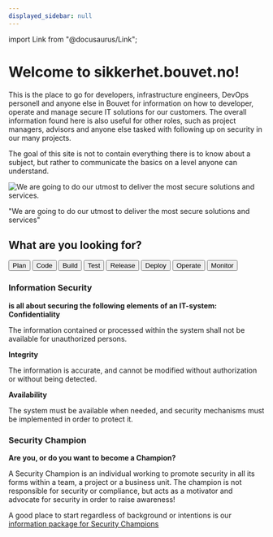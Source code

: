 ```yaml
---
displayed_sidebar: null
---
```

import Link from "@docusaurus/Link";

#   

<div className="frontpage">
<div className="row ingress" >
    <div className="column">
        <h1>Welcome to sikkerhet.bouvet.no!</h1>
        <p>
            This is the place to go for developers, infrastructure engineers, DevOps personell and anyone else in Bouvet for information on how to developer, operate and manage secure IT solutions for our customers. The overall information found here is also useful for other roles, such as project managers, advisors and anyone else tasked with following up on security in our many projects. 
        </p>
        <p>
            The goal of this site is not to contain everything there is to know about a subject, but rather to communicate the basics on a level anyone can understand.
        </p>
    </div>
    <div className="column quote">
        <img className="column quote illustration" alt="We are going to do our utmost to deliver the most secure solutions and services. " src="/img/quote-illustration.svg"/>
        <p className="column quote">"We are going to do our utmost to deliver the most secure solutions and services"</p>
    </div>
</div>

<div className="dev-ops-links-wrapper">
    <div className="dev-ops-links-backdrop" />
    <h2 className="row devops-links-header">What are you looking for?</h2>
    <div className="row devops-links">
        <Link to="/planlegge/introduction">
            <button className="devops-button">Plan</button>
        </Link>
        <Link to="/utvikle/introduction">
            <button className="devops-button">Code</button>
        </Link>
        <Link to="/bygge/introduction">
            <button className="devops-button">Build</button>
        </Link>
        <Link to="/teste/introduction">
            <button className="devops-button">Test</button>
        </Link>
        <Link to="/release/introduction">
            <button className="devops-button">Release</button>
        </Link>
        <Link to="/deploye/introduction">
            <button className="devops-button">Deploy</button>
        </Link>
        <Link to="/drifte/introduction">
            <button className="devops-button">Operate</button>
        </Link>
        <Link to="/monitorere/introduction">
            <button className="devops-button">Monitor</button>
        </Link>
    </div>
</div>

<div className="row bottom-section">
    <div className="column">
        <h3>Information Security</h3>
        <b className="buttom-section-sub-header">is all about securing the following elements of an IT-system:</b>
        <b>Confidentiality</b>
        <p>The information contained or processed within the system shall not be available for unauthorized persons.</p>
        <b>Integrity</b>
        <p>The information is accurate, and cannot be modified without authorization or without being detected.</p>
        <b>Availability</b>
        <p>The system must be available when needed, and security mechanisms must be implemented in order to protect it.</p>
    </div>
    <div className="column">
        <div className="column">
            <h3>Security Champion</h3>
            <b className="buttom-section-sub-header">Are you, or do you want to become a Champion?</b>
            <p>
                A Security Champion is an individual working to promote security in all its forms within a team, a project or a business unit. The champion is not responsible for security or compliance, but acts as a motivator and advocate for security in order to raise awareness!
            </p>
            <p>
                A good place to start regardless of background or intentions is our  
                <a href="/security_champion/security_champion_startpoint" className="underlined-link"> information package for Security Champions</a>
            </p>
        </div>
    </div>
</div>
</div>
